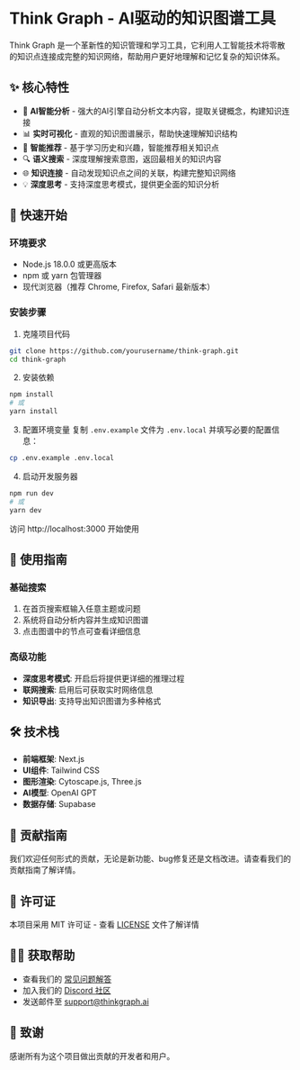 # Think Graph - AI驱动的知识图谱工具

Think Graph 是一个革新性的知识管理和学习工具，它利用人工智能技术将零散的知识点连接成完整的知识网络，帮助用户更好地理解和记忆复杂的知识体系。

## ✨ 核心特性

- 🤖 **AI智能分析** - 强大的AI引擎自动分析文本内容，提取关键概念，构建知识连接
- 📊 **实时可视化** - 直观的知识图谱展示，帮助快速理解知识结构
- 🎯 **智能推荐** - 基于学习历史和兴趣，智能推荐相关知识点
- 🔍 **语义搜索** - 深度理解搜索意图，返回最相关的知识内容
- 🌐 **知识连接** - 自动发现知识点之间的关联，构建完整知识网络
- 💡 **深度思考** - 支持深度思考模式，提供更全面的知识分析

## 🚀 快速开始

### 环境要求

- Node.js 18.0.0 或更高版本
- npm 或 yarn 包管理器
- 现代浏览器（推荐 Chrome, Firefox, Safari 最新版本）

### 安装步骤

1. 克隆项目代码
```bash
git clone https://github.com/yourusername/think-graph.git
cd think-graph
```

2. 安装依赖
```bash
npm install
# 或
yarn install
```

3. 配置环境变量
复制 `.env.example` 文件为 `.env.local` 并填写必要的配置信息：
```bash
cp .env.example .env.local
```

4. 启动开发服务器
```bash
npm run dev
# 或
yarn dev
```

访问 http://localhost:3000 开始使用

## 📖 使用指南

### 基础搜索

1. 在首页搜索框输入任意主题或问题
2. 系统将自动分析内容并生成知识图谱
3. 点击图谱中的节点可查看详细信息

### 高级功能

- **深度思考模式**: 开启后将提供更详细的推理过程
- **联网搜索**: 启用后可获取实时网络信息
- **知识导出**: 支持导出知识图谱为多种格式

## 🛠 技术栈

- **前端框架**: Next.js
- **UI组件**: Tailwind CSS
- **图形渲染**: Cytoscape.js, Three.js
- **AI模型**: OpenAI GPT
- **数据存储**: Supabase

## 🤝 贡献指南

我们欢迎任何形式的贡献，无论是新功能、bug修复还是文档改进。请查看我们的贡献指南了解详情。

## 📄 许可证

本项目采用 MIT 许可证 - 查看 [LICENSE](LICENSE) 文件了解详情

## 🙋‍♂️ 获取帮助

- 查看我们的 [常见问题解答](FAQ.md)
- 加入我们的 [Discord 社区](https://discord.gg/thinkgraph)
- 发送邮件至 support@thinkgraph.ai

## 🌟 致谢

感谢所有为这个项目做出贡献的开发者和用户。
